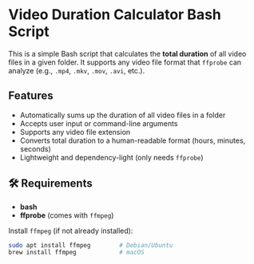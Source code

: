 # Video Duration Calculator Bash Script

This is a simple Bash script that calculates the **total duration** of all video files in a given folder. It supports any video file format that `ffprobe` can analyze (e.g., `.mp4`, `.mkv`, `.mov`, `.avi`, etc.).

## Features

- Automatically sums up the duration of all video files in a folder
- Accepts user input or command-line arguments
- Supports any video file extension
- Converts total duration to a human-readable format (hours, minutes, seconds)
- Lightweight and dependency-light (only needs `ffprobe`)

## 🛠️ Requirements

- **bash**
- **ffprobe** (comes with `ffmpeg`)

Install `ffmpeg` (if not already installed):

```bash
sudo apt install ffmpeg        # Debian/Ubuntu
brew install ffmpeg            # macOS
